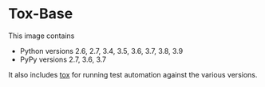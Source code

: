 # Tox-Base

This image contains
  - Python versions 2.6, 2.7, 3.4, 3.5, 3.6, 3.7, 3.8, 3.9
  - PyPy versions 2.7, 3.6, 3.7

It also includes [tox](https://pypi.python.org/pypi/tox) for running test automation against the various versions.
